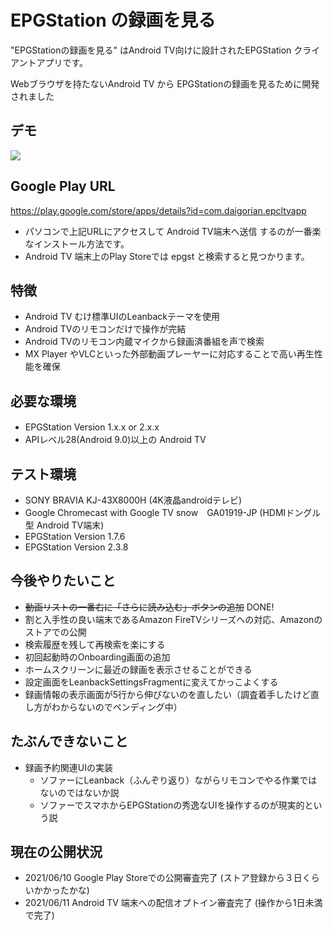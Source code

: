 # EPGStation の録画を見る
"EPGStationの録画を見る"  はAndroid TV向けに設計されたEPGStation クライアントアプリです。

Webブラウザを持たないAndroid TV から EPGStationの録画を見るために開発されました

## デモ
![](https://raw.githubusercontent.com/wiki/daig0rian/epcltvapp/images/demo.gif)

## Google Play URL
https://play.google.com/store/apps/details?id=com.daigorian.epcltvapp

 - パソコンで上記URLにアクセスして Android TV端末へ送信 するのが一番楽なインストール方法です。
 - Android TV 端末上のPlay Storeでは epgst と検索すると見つかります。

## 特徴
 - Android TV むけ標準UIのLeanbackテーマを使用
 - Android TVのリモコンだけで操作が完結
 - Android TVのリモコン内蔵マイクから録画済番組を声で検索
 - MX Player やVLCといった外部動画プレーヤーに対応することで高い再生性能を確保

## 必要な環境
 - EPGStation Version 1.x.x or 2.x.x　
 - APIレベル28(Android 9.0)以上の Android TV

## テスト環境
 - SONY BRAVIA KJ-43X8000H (4K液晶androidテレビ)
 - Google Chromecast with Google TV snow　GA01919-JP (HDMIドングル型 Android TV端末) 
 - EPGStation Version 1.7.6
 - EPGStation Version 2.3.8

## 今後やりたいこと
 - ~~動画リストの一番右に「さらに読み込む」ボタンの追加~~ DONE!
 - 割と入手性の良い端末であるAmazon FireTVシリーズへの対応、Amazonのストアでの公開
 - 検索履歴を残して再検索を楽にする
 - 初回起動時のOnboarding画面の追加
 - ホームスクリーンに最近の録画を表示させることができる
 - 設定画面をLeanbackSettingsFragmentに変えてかっこよくする
 - 録画情報の表示画面が5行から伸びないのを直したい（調査着手したけど直し方がわからないのでペンディング中）

## たぶんできないこと
 - 録画予約関連UIの実装
   -  ソファーにLeanback（ふんぞり返り）ながらリモコンでやる作業ではないのではないか説
   -  ソファーでスマホからEPGStationの秀逸なUIを操作するのが現実的という説

## 現在の公開状況
 - 2021/06/10 Google Play Storeでの公開審査完了 (ストア登録から３日くらいかかったかな)
 - 2021/06/11 Android TV 端末への配信オプトイン審査完了 (操作から1日未満で完了)
